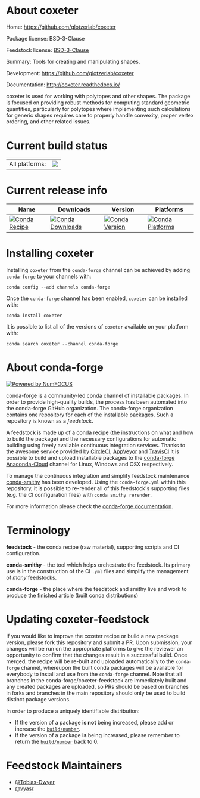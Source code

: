 About coxeter
=============

Home: https://github.com/glotzerlab/coxeter

Package license: BSD-3-Clause

Feedstock license: [BSD-3-Clause](https://github.com/conda-forge/coxeter-feedstock/blob/master/LICENSE.txt)

Summary: Tools for creating and manipulating shapes.

Development: https://github.com/glotzerlab/coxeter

Documentation: http://coxeter.readthedocs.io/

coxeter is used for working with polytopes and other shapes.
The package is focused on providing robust methods for computing
standard geometric quantities, particularly for polytopes where
implementing such calculations for generic shapes requires care
to properly handle convexity, proper vertex ordering, and other
related issues.


Current build status
====================


<table><tr><td>All platforms:</td>
    <td>
      <a href="https://dev.azure.com/conda-forge/feedstock-builds/_build/latest?definitionId=9490&branchName=master">
        <img src="https://dev.azure.com/conda-forge/feedstock-builds/_apis/build/status/coxeter-feedstock?branchName=master">
      </a>
    </td>
  </tr>
</table>

Current release info
====================

| Name | Downloads | Version | Platforms |
| --- | --- | --- | --- |
| [![Conda Recipe](https://img.shields.io/badge/recipe-coxeter-green.svg)](https://anaconda.org/conda-forge/coxeter) | [![Conda Downloads](https://img.shields.io/conda/dn/conda-forge/coxeter.svg)](https://anaconda.org/conda-forge/coxeter) | [![Conda Version](https://img.shields.io/conda/vn/conda-forge/coxeter.svg)](https://anaconda.org/conda-forge/coxeter) | [![Conda Platforms](https://img.shields.io/conda/pn/conda-forge/coxeter.svg)](https://anaconda.org/conda-forge/coxeter) |

Installing coxeter
==================

Installing `coxeter` from the `conda-forge` channel can be achieved by adding `conda-forge` to your channels with:

```
conda config --add channels conda-forge
```

Once the `conda-forge` channel has been enabled, `coxeter` can be installed with:

```
conda install coxeter
```

It is possible to list all of the versions of `coxeter` available on your platform with:

```
conda search coxeter --channel conda-forge
```


About conda-forge
=================

[![Powered by NumFOCUS](https://img.shields.io/badge/powered%20by-NumFOCUS-orange.svg?style=flat&colorA=E1523D&colorB=007D8A)](http://numfocus.org)

conda-forge is a community-led conda channel of installable packages.
In order to provide high-quality builds, the process has been automated into the
conda-forge GitHub organization. The conda-forge organization contains one repository
for each of the installable packages. Such a repository is known as a *feedstock*.

A feedstock is made up of a conda recipe (the instructions on what and how to build
the package) and the necessary configurations for automatic building using freely
available continuous integration services. Thanks to the awesome service provided by
[CircleCI](https://circleci.com/), [AppVeyor](https://www.appveyor.com/)
and [TravisCI](https://travis-ci.com/) it is possible to build and upload installable
packages to the [conda-forge](https://anaconda.org/conda-forge)
[Anaconda-Cloud](https://anaconda.org/) channel for Linux, Windows and OSX respectively.

To manage the continuous integration and simplify feedstock maintenance
[conda-smithy](https://github.com/conda-forge/conda-smithy) has been developed.
Using the ``conda-forge.yml`` within this repository, it is possible to re-render all of
this feedstock's supporting files (e.g. the CI configuration files) with ``conda smithy rerender``.

For more information please check the [conda-forge documentation](https://conda-forge.org/docs/).

Terminology
===========

**feedstock** - the conda recipe (raw material), supporting scripts and CI configuration.

**conda-smithy** - the tool which helps orchestrate the feedstock.
                   Its primary use is in the construction of the CI ``.yml`` files
                   and simplify the management of *many* feedstocks.

**conda-forge** - the place where the feedstock and smithy live and work to
                  produce the finished article (built conda distributions)


Updating coxeter-feedstock
==========================

If you would like to improve the coxeter recipe or build a new
package version, please fork this repository and submit a PR. Upon submission,
your changes will be run on the appropriate platforms to give the reviewer an
opportunity to confirm that the changes result in a successful build. Once
merged, the recipe will be re-built and uploaded automatically to the
`conda-forge` channel, whereupon the built conda packages will be available for
everybody to install and use from the `conda-forge` channel.
Note that all branches in the conda-forge/coxeter-feedstock are
immediately built and any created packages are uploaded, so PRs should be based
on branches in forks and branches in the main repository should only be used to
build distinct package versions.

In order to produce a uniquely identifiable distribution:
 * If the version of a package **is not** being increased, please add or increase
   the [``build/number``](https://conda.io/docs/user-guide/tasks/build-packages/define-metadata.html#build-number-and-string).
 * If the version of a package **is** being increased, please remember to return
   the [``build/number``](https://conda.io/docs/user-guide/tasks/build-packages/define-metadata.html#build-number-and-string)
   back to 0.

Feedstock Maintainers
=====================

* [@Tobias-Dwyer](https://github.com/Tobias-Dwyer/)
* [@vyasr](https://github.com/vyasr/)

